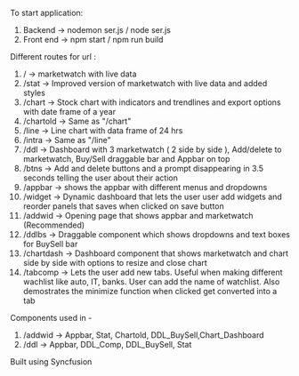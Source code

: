 To start application:

1. Backend -> nodemon ser.js / node ser.js
2. Front end -> npm start / npm run build

Different routes for url :

1. / -> marketwatch with live data
2. /stat -> Improved version of marketwatch with live data and added styles
3. /chart -> Stock chart with indicators and trendlines and export options with date frame of a year
4. /chartold -> Same as "/chart"
5. /line -> Line chart with data frame of 24 hrs
6. /intra -> Same as "/line"
7. /ddl -> Dashboard with 3 marketwatch ( 2 side by side ), Add/delete to marketwatch, Buy/Sell draggable bar and Appbar on top
8. /btns -> Add and delete buttons and a prompt disappearing in 3.5 seconds telling the user about their action
9. /appbar -> shows the appbar with different menus and dropdowns
10. /widget -> Dynamic dashboard that lets the user user add widgets and reorder panels that saves when clicked on save button
11. /addwid -> Opening page that shows appbar and marketwatch (Recommended)
12. /ddlbs -> Draggable component which shows dropdowns and text boxes for BuySell bar
13. /chartdash -> Dashboard component that shows marketwatch and chart side by side with options to resize and close chart
14. /tabcomp -> Lets the user add new tabs. Useful when making different wachlist like auto, IT, banks. User can add the name of watchlist. Also demostrates the minimize function when clicked get converted into a tab

Components used in -

1. /addwid -> Appbar, Stat, Chartold, DDL_BuySell,Chart_Dashboard
2. /ddl -> Appbar, DDL_Comp, DDL_BuySell, Stat

Built using Syncfusion
